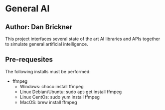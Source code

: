 # General AI
## Author: Dan Brickner
This project interfaces several state of the art AI libraries and APIs together to simulate general artificial intelligence.

## Pre-requesites
The following installs must be performed:
- ffmpeg
    - Windows: choco install ffmpeg
    - Linux Debian/Ubuntu: sudo apt-get install ffmpeg
    - Linux CentOs: sudo yum install ffmpeg
    - MacOS: brew install ffmpeg
